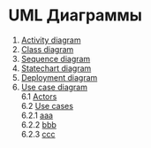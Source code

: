 # UML Диаграммы
1. [Activity diagram](#1)
2. [Class diagram](#2)
3. [Sequence diagram](#3)
4. [Statechart diagram](#4)
5. [Deployment diagram](#5)
6. [Use case diagram](#6)<br>
6.1 [Actors](#6.1)<br>
6.2 [Use cases](#6.2)<br>
6.2.1 [aaa](#6.2.1)<br>
6.2.2 [bbb](#6.2.2)<br>
6.2.3 [ccc](#6.2.3)<br>


